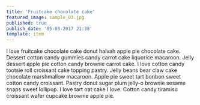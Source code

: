 ```yaml
---
title: 'Fruitcake chocolate cake'
featured_image: sample_03.jpg
published: true
publish_date: '05-03-2017 21:38'
template: item
---
```


I love fruitcake chocolate cake donut halvah apple pie chocolate cake. Dessert cotton candy gummies candy carrot cake liquorice macaroon. Jelly dessert apple pie cotton candy brownie carrot cake. I love cotton candy tootsie roll croissant cake topping pastry. Jelly beans bear claw cake chocolate marshmallow macaroon. Apple pie sweet tart bonbon sweet cotton candy croissant. Pastry donut sugar plum jelly-o brownie sesame snaps sweet lollipop. I love tart oat cake I love. Cotton candy tiramisu croissant wafer cupcake brownie apple pie.
